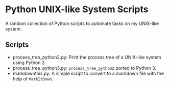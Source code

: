 # Python UNIX-like System Scripts

A random collection of Python scripts to automate tasks on my UNIX-like system.

## Scripts

- process_tree_python2.py: Print the process tree of a UNIX-like system using Python 2.
- process_tree_python3.py: `process_tree_python2` ported to Python 3.
- markdownthis.py: A simple script to convert to a markdown file with the help of `MarkItDown`.
